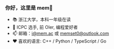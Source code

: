 ### 你好，这里是 mem👋

* 📚 浙江大学，本科一年级在读
* 🎯 ICPC 选手, 前 OIer, 编程爱好者
* 📫 邮箱：[i@mem.ac](mailto://i@mem.ac) 或 [memset0@outlook.com](mailto://memset0@outlook.com)
* ❤️ 喜欢的语言: C++ / Python / TypeScript / Go